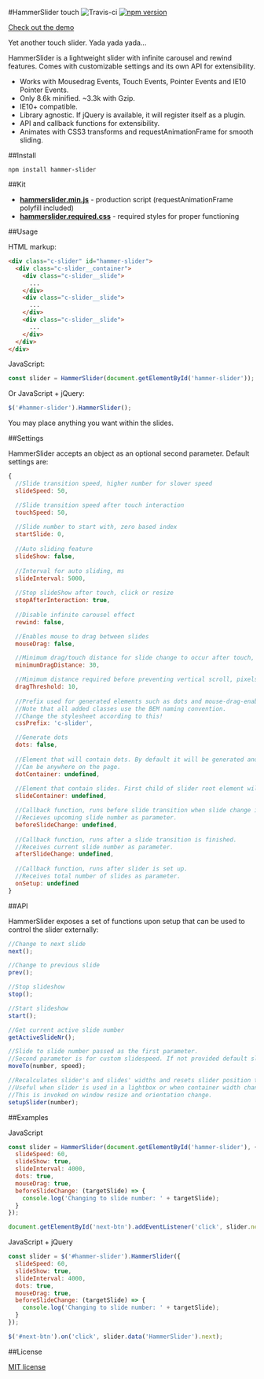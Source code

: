#HammerSlider touch ![Travis-ci](https://travis-ci.org/davidcetinkaya/hammer-slider.svg?branch=master) [![npm version](https://badge.fury.io/js/hammer-slider.svg)](https://badge.fury.io/js/hammer-slider)

[Check out the demo](https://codepen.io/DavidCetinkaya/full/oYgxgG/)

Yet another touch slider. Yada yada yada...

HammerSlider is a lightweight slider with infinite carousel and rewind features.
Comes with customizable settings and its own API for extensibility.

- Works with Mousedrag Events, Touch Events, Pointer Events and IE10 Pointer Events.
- Only 8.6k minified. ~3.3k with Gzip.
- IE10+ compatible.
- Library agnostic. If jQuery is available, it will register itself as a plugin.
- API and callback functions for extensibility.
- Animates with CSS3 transforms and requestAnimationFrame for smooth sliding.

##Install

```
npm install hammer-slider
```

##Kit
- **[hammerslider.min.js](https://raw.githubusercontent.com/davidcetinkaya/hammer-slider/master/dist/hammerslider.min.js)** - production script (requestAnimationFrame polyfill included)
- **[hammerslider.required.css](https://raw.githubusercontent.com/davidcetinkaya/hammer-slider/master/dist/hammerslider.required.css)** - required styles for proper functioning

##Usage

HTML markup:

```html
<div class="c-slider" id="hammer-slider">
  <div class="c-slider__container">
    <div class="c-slider__slide">
  	  ...
    </div>
    <div class="c-slider__slide">
  	  ...
    </div>
    <div class="c-slider__slide">
  	  ...
    </div>
  </div>
</div>
```

JavaScript:

```javascript
const slider = HammerSlider(document.getElementById('hammer-slider'));
```

Or JavaScript + jQuery:

```javascript
$('#hammer-slider').HammerSlider();
```

You may place anything you want within the slides.

##Settings

HammerSlider accepts an object as an optional second parameter. Default settings are:

```javascript
{
  //Slide transition speed, higher number for slower speed
  slideSpeed: 50,

  //Slide transition speed after touch interaction
  touchSpeed: 50,
  
  //Slide number to start with, zero based index
  startSlide: 0,
  
  //Auto sliding feature
  slideShow: false,
  
  //Interval for auto sliding, ms
  slideInterval: 5000,
  
  //Stop slideShow after touch, click or resize
  stopAfterInteraction: true,
  
  //Disable infinite carousel effect
  rewind: false,

  //Enables mouse to drag between slides
  mouseDrag: false,

  //Minimum drag/touch distance for slide change to occur after touch, pixels
  minimumDragDistance: 30,

  //Minimum distance required before preventing vertical scroll, pixels
  dragThreshold: 10,
  
  //Prefix used for generated elements such as dots and mouse-drag-enabled etc.
  //Note that all added classes use the BEM naming convention.
  //Change the stylesheet according to this!
  cssPrefix: 'c-slider',

  //Generate dots
  dots: false,
  
  //Element that will contain dots. By default it will be generated and appended to slider root element. 
  //Can be anywhere on the page.
  dotContainer: undefined,
  
  //Element that contain slides. First child of slider root element will be used by default.
  slideContainer: undefined,

  //Callback function, runs before slide transition when slide change is triggered.
  //Recieves upcoming slide number as parameter.
  beforeSlideChange: undefined,
  
  //Callback function, runs after a slide transition is finished.
  //Receives current slide number as parameter.
  afterSlideChange: undefined,
  
  //Callback function, runs after slider is set up.
  //Receives total number of slides as parameter.
  onSetup: undefined
}
```

##API

HammerSlider exposes a set of functions upon setup that can be used to control the slider externally:

```javascript
//Change to next slide
next();

//Change to previous slide
prev();

//Stop slideshow
stop();

//Start slideshow
start();

//Get current active slide number
getActiveSlideNr();

//Slide to slide number passed as the first parameter.
//Second parameter is for custom slidespeed. If not provided default slidespeed will be used.
moveTo(number, speed);

//Recalculates slider's and slides' widths and resets slider position to slide number parameter. 
//Useful when slider is used in a lightbox or when container width changes. 
//This is invoked on window resize and orientation change.
setupSlider(number);
```

##Examples

JavaScript

```javascript
const slider = HammerSlider(document.getElementById('hammer-slider'), {
  slideSpeed: 60,
  slideShow: true,
  slideInterval: 4000,
  dots: true,
  mouseDrag: true,
  beforeSlideChange: (targetSlide) => {
	console.log('Changing to slide number: ' + targetSlide);
  }
});

document.getElementById('next-btn').addEventListener('click', slider.next, false);
```

JavaScript + jQuery

```javascript			
const slider = $('#hammer-slider').HammerSlider({
  slideSpeed: 60,
  slideShow: true,
  slideInterval: 4000,
  dots: true,
  mouseDrag: true,
  beforeSlideChange: (targetSlide) => {
	console.log('Changing to slide number: ' + targetSlide);
  }
});

$('#next-btn').on('click', slider.data('HammerSlider').next);
```

##License

[MIT license](http://opensource.org/licenses/MIT)
